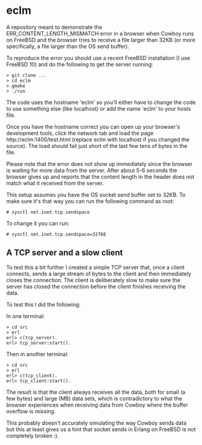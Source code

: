 # eclm

A repository meant to demonstrate the ERR_CONTENT_LENGTH_MISMATCH
error in a browser when Cowboy runs on FreeBSD and the browser tries
to receive a file larger than 32KB (or more specifically, a file
larger than the OS send buffer).

To reproduce the error you should use a recent FreeBSD installation
(I use FreeBSD 10) and do the following to get the server running:

    > git clone ...
    > cd eclm
    > gmake
    > ./run
    
The code uses the hostname 'eclm' so you'll either have to change the
code to use something else (like localhost) or add the name 'eclm' to
your hosts file.

Once you have the hostname correct you can open up your browser's
development tools, click the network tab and load the page
http://eclm:1400/test.html (replace eclm with localhost if you changed
the source). The load should fail just short of the last few tens of
bytes in the file.

Please note that the error does not show up immediately since the
browser is waiting for more data from the server. After about 5-6
seconds the browser gives up and reports that the content length in
the header does not match what it received from the server.

This setup assumes you have the OS socket send buffer set to 32KB. To
make sure it's that way you can run the following command as root:

    # sysctl net.inet.tcp.sendspace

To change it you can run:

    # sysctl net.inet.tcp.sendspace=32768

## A TCP server and a slow client

To test this a bit further I created a simple TCP server that, once a
client connects, sends a large stream of bytes to the client and then
immediately closes the connection. The client is deliberately slow to
make sure the server has closed the connection before the client
finishes receiving the data.

To test this I did the following:

In one terminal:

    > cd src
    > erl
    erl> c(tcp_server).
    erl> tcp_server:start().

Then in another terminal:

    > cd src
    > erl
    erl> c(tcp_client).
    erl> tcp_client:start().

The result is that the client always receives all the data, both for
small (a few bytes) and large (MB) data sets, which is contradictory
to what the browser experiences when receiving data from Cowboy where
the buffer overflow is missing.

This probably doesn't accurately simulating the way Cowboy sends data
but this at least gives us a hint that socket sends in Erlang on
FreeBSD is not completely broken :).
